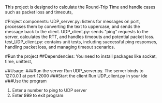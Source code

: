 This project is designed to calculate the Round-Trip Time and handle cases such as packet loss and timeouts,

#Project components:
UDP_server.py:  listens for messages on port, processes them by converting the text to uppercase, and sends the message back to the client.
UDP_client.py: sends "ping" requests to the server, calculates the RTT, and handles timeouts and potential packet loss.
test_UDP_client.py: contains unit tests, including successful ping responses, handling packet loss, and managing timeout scenarios.

#Run the project
##Dependencies:
You need to install packages like socket, time, unittest, 

##Usage:
###Run the server
Run UDP_server.py. The server binds to 127.0.0.1 at port 12000
###Start the client
Run UDP_client.py in your ide
###Use the program
1. Enter a number to ping to UDP server
2. Enter 999 to exit program
 
